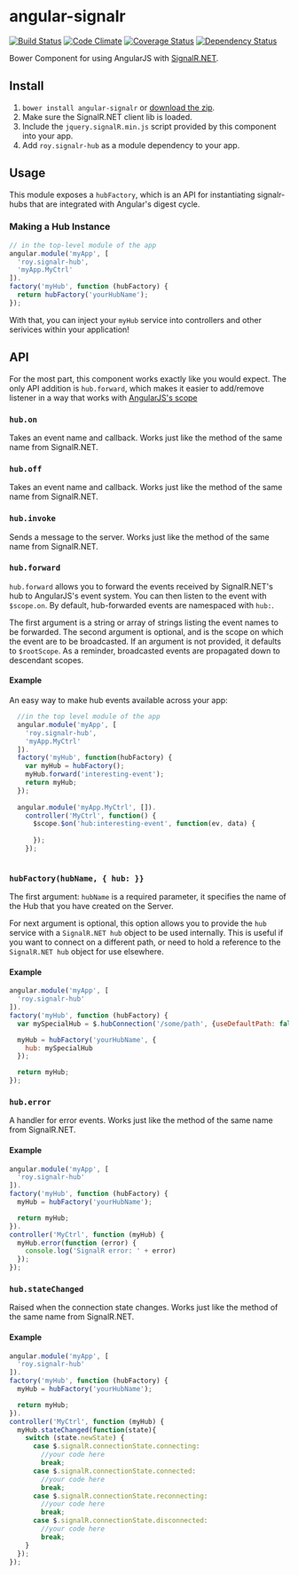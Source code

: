 
# angular-signalr 
[![Build Status](https://travis-ci.org/roylee0704/angular-signalr.svg?branch=master)](https://travis-ci.org/roylee0704/angular-signalr)
[![Code Climate](https://codeclimate.com/github/roylee0704/angular-signalr/badges/gpa.svg)](https://codeclimate.com/github/roylee0704/angular-signalr)
[![Coverage Status](https://coveralls.io/repos/roylee0704/angular-signalr/badge.svg?branch=master)](https://coveralls.io/r/roylee0704/angular-signalr?branch=master)
[![Dependency Status](https://gemnasium.com/roylee0704/angular-signalr.svg)](https://gemnasium.com/roylee0704/angular-signalr)


Bower Component for using AngularJS with [SignalR.NET](http://signalr.net/).


## Install

1. `bower install angular-signalr` or [download the zip](https://github.com/roylee0704/angular-signalr/archive/master.zip).
2. Make sure the SignalR.NET client lib is loaded.
3. Include the `jquery.signalR.min.js` script provided by this component into your app.
4. Add `roy.signalr-hub` as a module dependency to your app.


## Usage

This module exposes a `hubFactory`, which is an API for instantiating
signalr-hubs that are integrated with Angular's digest cycle.



### Making a Hub Instance

```javascript
// in the top-level module of the app
angular.module('myApp', [
  'roy.signalr-hub',
  'myApp.MyCtrl'
]).
factory('myHub', function (hubFactory) {
  return hubFactory('yourHubName');
});
```

With that, you can inject your `myHub` service into controllers and
other serivices within your application!

## API

For the most part, this component works exactly like you would expect. The only API
addition is `hub.forward`, which makes it easier to add/remove listener in a way that 
works with [AngularJS's scope](https://docs.angularjs.org/api/ng/type/$rootScope.Scope)

### `hub.on`
Takes an event name and callback.
Works just like the method of the same name from SignalR.NET.

### `hub.off`
Takes an event name and callback.
Works just like the method of the same name from SignalR.NET.

### `hub.invoke`
Sends a message to the server.
Works just like the method of the same name from SignalR.NET.

### `hub.forward`

`hub.forward` allows you to forward the events received by SignalR.NET's hub to
AngularJS's event system. You can then listen to the event with `$scope.on`. By default,
hub-forwarded events are namespaced with `hub:`.

The first argument is a string or array of strings listing the event names to be forwarded.
The second argument is optional, and is the scope on which the event are to be broadcasted. If
an argument is not provided, it defaults to `$rootScope`. As a reminder, broadcasted events are 
propagated down to descendant scopes.

#### Example

An easy way to make hub events available across your app:

```javascript
  //in the top level module of the app
  angular.module('myApp', [
    'roy.signalr-hub',
    'myApp.MyCtrl'
  ]).
  factory('myHub', function(hubFactory) {
    var myHub = hubFactory();
    myHub.forward('interesting-event');
    return myHub;
  });
  
  angular.module('myApp.MyCtrl', []).
    controller('MyCtrl', function() {
      $scope.$on('hub:interesting-event', function(ev, data) {
      
      });
    });
   
```




### `hubFactory(hubName, { hub: }}`

The first argument: `hubName` is a required parameter, it specifies the name of the Hub that you have created on the Server.

For next argument is optional, this option allows you to provide the `hub` service with a `SignalR.NET hub` object to be used internally.
This is useful if you want to connect on a different path, or need to hold a reference to the `SignalR.NET hub` object for use elsewhere.

#### Example

```javascript
angular.module('myApp', [
  'roy.signalr-hub'
]).
factory('myHub', function (hubFactory) {
  var mySpecialHub = $.hubConnection('/some/path', {useDefaultPath: false});

  myHub = hubFactory('yourHubName', {
    hub: mySpecialHub
  });

  return myHub;
});
```

### `hub.error`
A handler for error events.
Works just like the method of the same name from SignalR.NET.
#### Example

```javascript
angular.module('myApp', [
  'roy.signalr-hub'
]).
factory('myHub', function (hubFactory) {
  myHub = hubFactory('yourHubName');

  return myHub;
}).
controller('MyCtrl', function (myHub) {
  myHub.error(function (error) {
    console.log('SignalR error: ' + error)
  });
});
```


### `hub.stateChanged`
Raised when the connection state changes. 
Works just like the method of the same name from SignalR.NET.

#### Example

```javascript
angular.module('myApp', [
  'roy.signalr-hub'
]).
factory('myHub', function (hubFactory) {
  myHub = hubFactory('yourHubName');

  return myHub;
}).
controller('MyCtrl', function (myHub) {
  myHub.stateChanged(function(state){
    switch (state.newState) {
      case $.signalR.connectionState.connecting:
        //your code here
        break;
      case $.signalR.connectionState.connected:
        //your code here
        break;
      case $.signalR.connectionState.reconnecting:
        //your code here
        break;
      case $.signalR.connectionState.disconnected:
        //your code here
        break;
    }
  });
});
```
